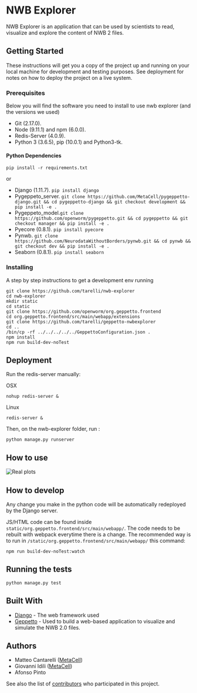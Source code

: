 # NWB Explorer

NWB Explorer is an application that can be used by scientists to read, visualize and explore
the content of NWB 2 files. 

## Getting Started

These instructions will get you a copy of the project up and running on your local machine for development and testing purposes. See deployment for notes on how to deploy the project on a live system.

### Prerequisites 
Below you will find the software you need to install to use nwb explorer (and the versions we used)
* Git (2.17.0).
* Node (9.11.1) and npm (6.0.0).
* Redis-Server (4.0.9).
* Python 3 (3.6.5), pip (10.0.1) and Python3-tk.
#### Python Dependencies
 `pip install -r requirements.txt`

or

* Django (1.11.7). `pip install django`
* Pygeppeto_server. ```git clone https://github.com/MetaCell/pygeppetto-django.git && cd pygeppetto-django && git checkout development && pip install -e . ```
* Pygeppeto_model.```git clone https://github.com/openworm/pygeppetto.git && cd pygeppetto && git checkout manager && pip install -e . ```
* Pyecore (0.8.1). `pip install pyecore`
* Pynwb. ```git clone https://github.com/NeurodataWithoutBorders/pynwb.git && cd pynwb && git checkout dev && pip install -e . ```
* Seaborn (0.8.1). `pip install seaborn`
 
### Installing

A step by step instructions to get a development env running

```
git clone https://github.com/tarelli/nwb-explorer
cd nwb-explorer
mkdir static
cd static
git clone https://github.com/openworm/org.geppetto.frontend
cd org.geppetto.frontend/src/main/webapp/extensions
git clone https://github.com/tarelli/geppetto-nwbexplorer
cd ..
/bin/cp -rf ../../../../../GeppettoConfiguration.json .
npm install
npm run build-dev-noTest
```
## Deployment

Run the redis-server manually:

OSX
```
nohup redis-server &
```
Linux
```
redis-server &
```
Then, on the nwb-explorer folder, run :
```
python manage.py runserver
```

## How to use

![Real plots](https://github.com/NeurodataWithoutBorders/nwb_hackathons/raw/master/HCK04_2018_Seattle/Projects/NWBExplorer/nwbexplorer.gif)
## How to develop

Any change you make in the python code will be automatically redeployed by the Django server.

JS/HTML code can be found inside `static/org.geppetto.frontend/src/main/webapp/`. The code needs to be rebuilt with webpack everytime there is a change. The recommended way is to run in `/static/org.geppetto.frontend/src/main/webapp/` this command:
```
npm run build-dev-noTest:watch
```

## Running the tests

```
python manage.py test
```
## Built With

* [Django](https://www.djangoproject.com/) - The web framework used
* [Geppetto](http://www.geppetto.org/) - Used to build a web-based application to visualize and simulate the NWB 2.0 files.


## Authors

* Matteo Cantarelli ([MetaCell](http://metacell.us))
* Giovanni Idili ([MetaCell](http://metacell.us))
* Afonso Pinto 

See also the list of [contributors](https://github.com/tarelli/nwb-explorer/contributors) who participated in this project.



